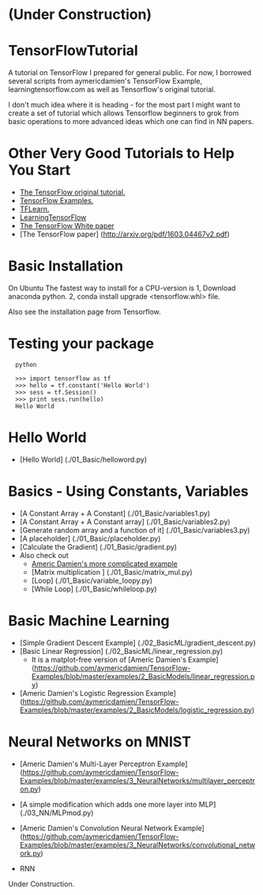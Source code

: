 # (Under Construction)

# TensorFlowTutorial

A tutorial on TensorFlow I prepared for general public.  For now, I
borrowed several scripts from aymericdamien's TensorFlow Example,
learningtensorflow.com as well as Tensorflow's original tutorial.

I don't much idea where it is heading - for the most part I might
want to create a set of tutorial which allows Tensorflow beginners to
grok from basic operations to more advanced ideas which one can find
in NN papers.

# Other Very Good Tutorials to Help You Start

* [The TensorFlow original tutorial.](https://www.tensorflow.org/)
* [TensorFlow Examples.](https://github.com/aymericdamien/TensorFlow-Examples)
* [TFLearn.](https://github.com/tflearn/tflearn)
* [LearningTensorFlow](http://learningtensorflow.com/examples/)
* [The TensorFlow White paper](http://download.tensorflow.org/paper/whitepaper2015.pdf)
* [The TensorFlow paper] (http://arxiv.org/pdf/1603.04467v2.pdf)

# Basic Installation

  On Ubuntu
  The fastest way to install for a CPU-version is
  1, Download anaconda python.
  2, conda install upgrade <tensorflow.whl> file.

  Also see the installation page from Tensorflow.
      

# Testing your package

      python

      >>> import tensorflow as tf
      >>> hello = tf.constant('Hello World')
      >>> sess = tf.Session()
      >>> print sess.run(hello)
      Hello World

# Hello World

* [Hello World] (./01_Basic/helloword.py)
                              
# Basics - Using Constants, Variables

* [A Constant Array + A Constant]  (./01_Basic/variables1.py)
* [A Constant Array + A Constant array]  (./01_Basic/variables2.py)
* [Generate random array and a function of it]  (./01_Basic/variables3.py)
* [A placeholder] (./01_Basic/placeholder.py)
* [Calculate the Gradient] (./01_Basic/gradient.py)
* Also check out
  * [Americ Damien's more complicated example ](https://github.com/aymericdamien/TensorFlow-Examples/blob/master/examples/1_Introduction/basic_operations.py) 
  * [Matrix multiplication ] (./01_Basic/matrix_mul.py)
  * [Loop] (./01_Basic/variable_loopy.py)
  * [While Loop] (./01_Basic/whileloop.py)

# Basic Machine Learning
* [Simple Gradient Descent Example] (./02_BasicML/gradient_descent.py)
* [Basic Linear Regression] (./02_BasicML/linear_regression.py)
  * It is a matplot-free version of [Americ Damien's Example] (https://github.com/aymericdamien/TensorFlow-Examples/blob/master/examples/2_BasicModels/linear_regression.py)
* [Americ Damien's Logistic Regression Example] (https://github.com/aymericdamien/TensorFlow-Examples/blob/master/examples/2_BasicModels/logistic_regression.py)

# Neural Networks on MNIST
* [Americ Damien's Multi-Layer Perceptron Example] (https://github.com/aymericdamien/TensorFlow-Examples/blob/master/examples/3_NeuralNetworks/multilayer_perceptron.py)
* [A simple modification which adds one more layer into MLP]  (./03_NN/MLPmod.py)
* [Americ Damien's Convolution Neural Network Example] (https://github.com/aymericdamien/TensorFlow-Examples/blob/master/examples/3_NeuralNetworks/convolutional_network.py)

* RNN

Under Construction.
